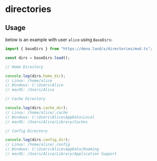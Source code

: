 # directories

## Usage

below is an example with user `alice` using `BaseDirs`:

```typescript
import { baseDirs } from "https://deno.land/x/directories/mod.ts";

const dirs = baseDirs.load();

// Home Directory

console.log(dirs.home_dir);
// Linux: /home/alice
// Windows: C:\Users\Alice
// macOS: /Users/Alice

// Cache Directory

console.log(dirs.cache_dir);
// Linux: /home/alice/.cache
// Windows: C:\Users\Alice\AppData\Local
// macOS: /Users/Alice/Library/Caches

// Config Directory

console.log(dirs.config_dir);
// Linux: /home/alice/.config
// Windows: C:\Users\Alice\AppData\Roaming
// macOS: /Users/Alice/Library/Application Support
```

